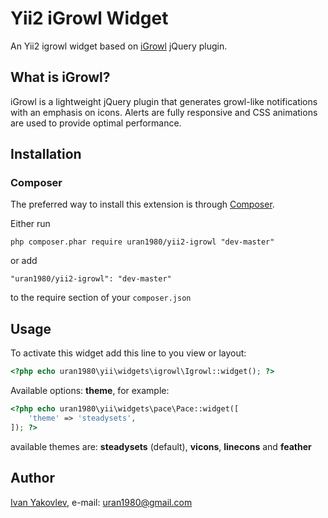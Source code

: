 # Yii2 iGrowl Widget

An Yii2 igrowl widget based on [iGrowl](http://catc.github.io/iGrowl/) jQuery plugin.


## What is iGrowl?
iGrowl is a lightweight jQuery plugin that generates growl-like notifications with
 an emphasis on icons. Alerts are fully responsive and CSS animations are used
 to provide optimal performance.


## Installation


### Composer

The preferred way to install this extension is through [Composer](http://getcomposer.org/).

Either run

```
php composer.phar require uran1980/yii2-igrowl "dev-master"
```

or add

```
"uran1980/yii2-igrowl": "dev-master"
```

to the require section of your ```composer.json```


## Usage

To activate this widget add this line to you view or layout:

```php
<?php echo uran1980\yii\widgets\igrowl\Igrowl::widget(); ?>
```

Available options: **theme**, for example:

```php
<?php echo uran1980\yii\widgets\pace\Pace::widget([
    'theme' => 'steadysets',
]); ?>
```

available themes are: **steadysets** (default), **vicons**, **linecons** and **feather**


## Author

[Ivan Yakovlev](https://github.com/uran1980/), e-mail: [uran1980@gmail.com](mailto:uran1980@gmail.com)
